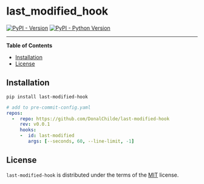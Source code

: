 # last_modified_hook

[![PyPI - Version](https://img.shields.io/pypi/v/last-modified-hook.svg)](https://pypi.org/project/last-modified-hook)
[![PyPI - Python Version](https://img.shields.io/pypi/pyversions/last-modified-hook.svg)](https://pypi.org/project/last-modified-hook)

-----

**Table of Contents**

- [Installation](#installation)
- [License](#license)

## Installation

```console
pip install last-modified-hook
```

```yaml
# add to pre-commit-config.yaml
repos:
  -  repo: https://github.com/DonalChilde/last-modified-hook
     rev: v0.0.1
     hooks:
     -  id: last-modified
        args: [--seconds, 60, --line-limit, -1]
```


## License

`last-modified-hook` is distributed under the terms of the [MIT](https://spdx.org/licenses/MIT.html) license.
